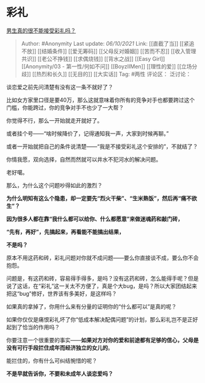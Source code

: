 # 彩礼
[男生真的很不能接受彩礼吗？](https://www.zhihu.com/question/398741940/answer/2154154258)

> Author: #Anonymity
> Last update: *06/10/2021*
> Link: [[直截了当]] [[紧追不放]] [[结婚条件]] [[爱无筹码]] [[父母反对婚姻]] [[苦而不忍]] [[收入管理共识]] [[老公不挣钱]] [[求偶烧钱]] [[背水之战]] [[Easy Girl]] [[Anonymity/03 - 第一性/何如不问]] [[BoyzIIMen]] [[理性的爱]] [[立场分歧]] [[热烈和长久]] [[无目的]] [[大实话]]
> Tag: #两性
> 评论区：
> 泛讨论：

谈恋爱之前先问清楚有没有这一条不就好了？

比如女方家里口径是要40万，那么这就意味着你所有的竞争对手也都要跨过这个门槛，你能跨过，你的竞争对手不也少了一大帮？

你觉得不行，那么一开始就走开就好了。

或者挂个号——“啥时候降价了，记得通知我一声，大家到时候再聊。”

或者一开始就把自己的条件说清楚——“我是不接受彩礼这个安排的”，不就结了？

你情我愿，双向选择，自然而然就可以井水不犯河水的解决问题。

老好噶。

那么，为什么这个问题吵得如此的激烈？

**为什么明知有这么个隐患，却一定要先“烈火干柴”、“生米熟饭”，然后再“痛不欲生”？**

**因为很多人都在靠“我什么都可以给你、什么都愿意”来做迷魂药和敲门砖，**

**“先有，再好”，先搞起来，再看能不能搞出结果，**

**不是吗？**

原本不用这药和砖，彩礼问题对你就不成问题——要么你直接谈不成，要么你不会抱怨。

问题是，有这药和砖，容易得手得多，是吗？没有这药和砖，怎么能得手呢？但是说了这话，在“彩礼”这一关太不方便了，真是个大bug，是吗？所以大家团结起来把这“bug”修好，世界该有多美好，是这样吗？

如果真的拿掉了，你用什么来有分量的证明你的“什么都可以”是真的呢？

如果你仅仅是痛恨彩礼坏了你“低成本解决配偶问题”的计划，那么彩礼岂不是正好起到了恰当的作用吗？

你要注意一个很重要的事实——**如果对方对你的爱和前途都有足够的信心，父母是没有可行手段拦住成年而经济独立的女儿的**。

能拦住的，你有什么可纠结惋惜的呢？

**不是早就告诉你，不要和未成年人谈恋爱吗？**
